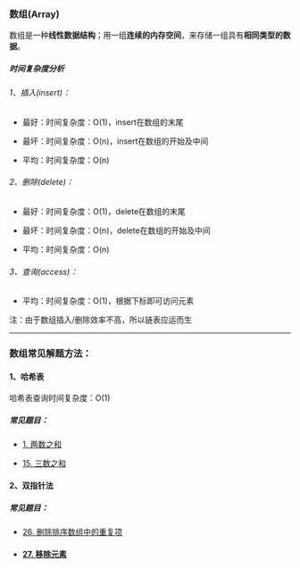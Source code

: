 ### 数组(Array)

数组是一种**线性数据结构**；用一组**连续的内存空间**，来存储一组具有**相同类型的数据**。

##### 时间复杂度分析

###### 1、插入(insert)：

- 最好：时间复杂度：O(1)，insert在数组的末尾

- 最坏：时间复杂度：O(n)，insert在数组的开始及中间

- 平均：时间复杂度：O(n)

###### 2、删除(delete)：

- 最好：时间复杂度：O(1)，delete在数组的末尾

- 最坏：时间复杂度：O(n)，delete在数组的开始及中间

- 平均：时间复杂度：O(n)

###### 3、查询(access)：

- 平均：时间复杂度：O(1)，根据下标即可访问元素

注：由于数组插入/删除效率不高，所以链表应运而生



---



### 数组常见解题方法：

#### 1、哈希表

哈希表查询时间复杂度：O(1)

##### 常见题目：

- [1. 两数之和](https://leetcode.cn/problems/two-sum/)

- [15. 三数之和](https://leetcode.cn/problems/3sum/)

#### 2、双指针法

##### 常见题目：

- [26. 删除排序数组中的重复项](https://leetcode.cn/problems/remove-duplicates-from-sorted-array/)

- #### [27. 移除元素](https://leetcode.cn/problems/remove-element/)

